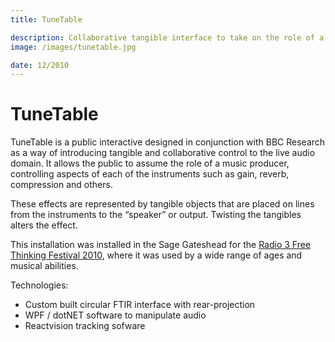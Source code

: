 ```yaml
---
title: TuneTable

description: Collaborative tangible interface to take on the role of a music producer and control sound.
image: /images/tunetable.jpg

date: 12/2010
---
```


# TuneTable

TuneTable is a public interactive designed in conjunction with BBC Research as a way of introducing tangible and collaborative control to the live audio domain. It allows the public to assume the role of a music producer, controlling aspects of each of the instruments such as gain, reverb, compression and others.

These effects are represented by tangible objects that are placed on lines from the instruments to the “speaker” or output. Twisting the tangibles alters the effect.

This installation was installed in the Sage Gateshead for the [Radio 3 Free Thinking Festival 2010](http://www.bbc.co.uk/programmes/b0144txn), where it was used by a wide range of ages and musical abilities.

Technologies:

- Custom built circular FTIR interface with rear-projection
- WPF / dotNET software to manipulate audio
- Reactvision tracking sofware
